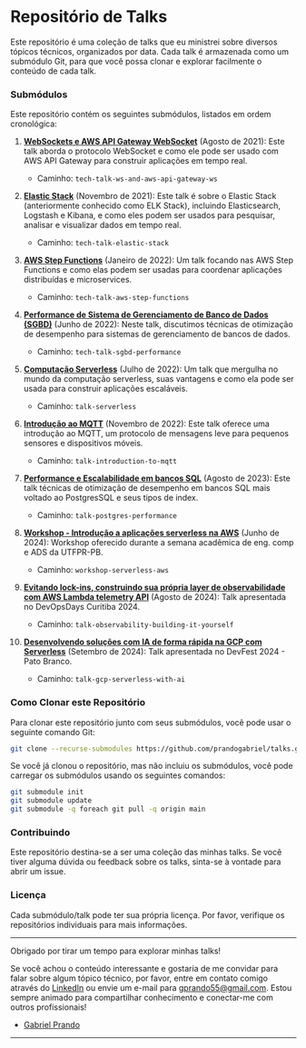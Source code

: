 # Repositório de Talks

Este repositório é uma coleção de talks que eu ministrei sobre diversos tópicos técnicos, organizados por data. Cada talk é armazenada como um submódulo Git, para que você possa clonar e explorar facilmente o conteúdo de cada talk.

### Submódulos

Este repositório contém os seguintes submódulos, listados em ordem cronológica:

1. **[WebSockets e AWS API Gateway WebSocket](https://github.com/prandogabriel/tech-talk-ws-and-aws-api-gateway-ws)** (Agosto de 2021): Este talk aborda o protocolo WebSocket e como ele pode ser usado com AWS API Gateway para construir aplicações em tempo real.
    - Caminho: `tech-talk-ws-and-aws-api-gateway-ws`
   
2. **[Elastic Stack](https://github.com/prandogabriel/tech-talk-elastic-stack)** (Novembro de 2021): Este talk é sobre o Elastic Stack (anteriormente conhecido como ELK Stack), incluindo Elasticsearch, Logstash e Kibana, e como eles podem ser usados para pesquisar, analisar e visualizar dados em tempo real.
    - Caminho: `tech-talk-elastic-stack`

3. **[AWS Step Functions](https://github.com/prandogabriel/tech-talk-aws-step-functions)** (Janeiro de 2022): Um talk focando nas AWS Step Functions e como elas podem ser usadas para coordenar aplicações distribuídas e microservices.
    - Caminho: `tech-talk-aws-step-functions`
   
4. **[Performance de Sistema de Gerenciamento de Banco de Dados (SGBD)](https://github.com/prandogabriel/tech-talk-sgbd-performance)** (Junho de 2022): Neste talk, discutimos técnicas de otimização de desempenho para sistemas de gerenciamento de bancos de dados.
    - Caminho: `tech-talk-sgbd-performance`
   
5. **[Computação Serverless](https://github.com/prandogabriel/talk-serverless)** (Julho de 2022): Um talk que mergulha no mundo da computação serverless, suas vantagens e como ela pode ser usada para construir aplicações escaláveis.
    - Caminho: `talk-serverless`
   
6. **[Introdução ao MQTT](https://github.com/prandogabriel/talk-introduction-to-mqtt)** (Novembro de 2022): Este talk oferece uma introdução ao MQTT, um protocolo de mensagens leve para pequenos sensores e dispositivos móveis.
    - Caminho: `talk-introduction-to-mqtt`
   
7. **[Performance e Escalabilidade em bancos SQL](https://github.com/prandogabriel/talk-postgres-performance)** (Agosto de 2023): Este talk técnicas de otimização de desempenho em bancos SQL mais voltado ao PostgresSQL e seus tipos de index.
    - Caminho: `talk-postgres-performance`
   
8. **[Workshop - Introdução a aplicações serverless na AWS](https://github.com/prandogabriel/workshop-serverless-aws)** (Junho de 2024): Workshop oferecido durante a semana acadêmica de eng. comp e ADS da UTFPR-PB.
    - Caminho: `workshop-serverless-aws`
   
9. **[Evitando lock-ins, construindo sua própria layer de observabilidade com AWS Lambda telemetry API](https://github.com/prandogabriel/talk-observability-building-it-yourself)** (Agosto de 2024): Talk apresentada no DevOpsDays Curitiba 2024.
    - Caminho: `talk-observability-building-it-yourself`

9. **[Desenvolvendo soluções com IA de forma rápida na GCP com Serverless](https://github.com/prandogabriel/talk-gcp-serverless-with-ai)** (Setembro de 2024): Talk apresentada no DevFest 2024 - Pato Branco.
    - Caminho: `talk-gcp-serverless-with-ai`

### Como Clonar este Repositório

Para clonar este repositório junto com seus submódulos, você pode usar o seguinte comando Git:

```sh
git clone --recurse-submodules https://github.com/prandogabriel/talks.git
```

Se você já clonou o repositório, mas não incluiu os submódulos, você pode carregar os submódulos usando os seguintes comandos:

```sh
git submodule init
git submodule update
git submodule -q foreach git pull -q origin main
```

### Contribuindo

Este repositório destina-se a ser uma coleção das minhas talks. Se você tiver alguma dúvida ou feedback sobre os talks, sinta-se à vontade para abrir um issue.

### Licença

Cada submódulo/talk pode ter sua própria licença. Por favor, verifique os repositórios individuais para mais informações.

---

Obrigado por tirar um tempo para explorar minhas talks!

Se você achou o conteúdo interessante e gostaria de me convidar para falar sobre algum tópico técnico, por favor, entre em contato comigo através do [LinkedIn](https://www.linkedin.com/in/prandogabriel/) ou envie um e-mail para gprando55@gmail.com. Estou sempre animado para compartilhar conhecimento e conectar-me com outros profissionais!

- [Gabriel Prando](https://www.linkedin.com/in/prandogabriel/)

---